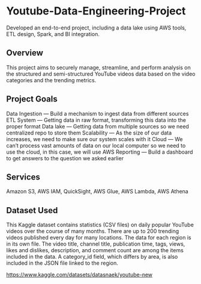 # Youtube-Data-Engineering-Project
Developed an end-to-end project, including a data lake using AWS tools, ETL design, Spark, and BI integration.

## Overview
This project aims to securely manage, streamline, and perform analysis on the structured and semi-structured YouTube videos data based on the video categories and the trending metrics.

## Project Goals
Data Ingestion — Build a mechanism to ingest data from different sources
ETL System — Getting data in raw format, transforming this data into the proper format
Data lake — Getting data from multiple sources so we need centralized repo to store them
Scalability — As the size of our data increases, we need to make sure our system scales with it
Cloud — We can’t process vast amounts of data on our local computer so we need to use the cloud, in this case, we will use AWS
Reporting — Build a dashboard to get answers to the question we asked earlier

## Services
Amazon S3, AWS IAM, QuickSight, AWS Glue, AWS Lambda, AWS Athena

## Dataset Used
This Kaggle dataset contains statistics (CSV files) on daily popular YouTube videos over the course of many months. There are up to 200 trending videos published every day for many locations. The data for each region is in its own file. The video title, channel title, publication time, tags, views, likes and dislikes, description, and comment count are among the items included in the data. A category_id field, which differs by area, is also included in the JSON file linked to the region.

https://www.kaggle.com/datasets/datasnaek/youtube-new
